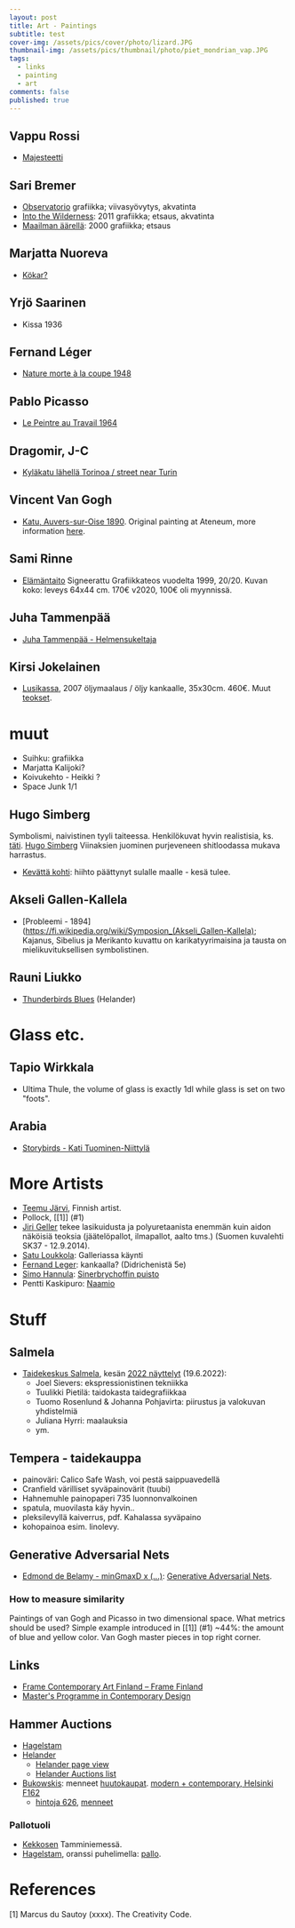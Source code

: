 ```yaml
---
layout: post
title: Art - Paintings
subtitle: test
cover-img: /assets/pics/cover/photo/lizard.JPG
thumbnail-img: /assets/pics/thumbnail/photo/piet_mondrian_vap.JPG
tags:
  - links
  - painting
  - art
comments: false
published: true
---
```


## Vappu Rossi
- [Majesteetti](http://www.galleria12.fi/fi/ws/158/1458/rossi+vappu/majesteetti.html)

## Sari Bremer
- [Observatorio](http://www.bronda.fi/teos/2592) grafiikka; viivasyövytys, akvatinta
- [Into the Wilderness](http://www.bronda.fi/teos/2733): 2011 grafiikka; etsaus, akvatinta
- [Maailman äärellä](http://www.bronda.fi/teos/5879): 2000 grafiikka; etsaus

## Marjatta Nuoreva
- [Kökar?](https://kuvataiteilijamatrikkeli.fi/en/taiteilija/nuoreva-marjatta)

## Yrjö Saarinen
- Kissa 1936

## Fernand Léger
- [Nature morte à la coupe 1948](https://www.discoveringfinland.com/blog/didrichsen-art-museum-one-leading-art-museums-finland/)

## Pablo Picasso
- [Le Peintre au Travail 1964](https://independent-collectors.com/app/uploads/2017/09/1226_new-1549x2048.jpg)

## Dragomir, J-C
- [Kyläkatu lähellä Torinoa / street near Turin](https://www.didrichsenmuseum.fi/kansainvalinenkuvataide?pgid=k9slcps7-3b574e1c-8e15-11ea-be76-063f49e9a7e4&lang=en)

## Vincent Van Gogh
- [Katu, Auvers-sur-Oise 1890](https://lh3.googleusercontent.com/agFO64oQ0qtt7uwHKGeVvaovv5pdlPalAlvu3IV7AEzy6Mo1GIgcOz8tTcJ6hUc=w640-h566). Original painting at Ateneum, more information [here](https://www.martanmatkassa.fi/2020/10/didrichsen-kotigalleriasta-taidemuseoksi.html).

## Sami Rinne
- [Elämäntaito](https://www.taiko.art/samirinne) Signeerattu Grafiikkateos vuodelta 1999, 20/20. Kuvan koko: leveys 64x44 cm. 170€ v2020, 100€ oli myynnissä.

## Juha Tammenpää

- [Juha Tammenpää - Helmensukeltaja](https://www.hagelstam.fi/media/catalog/product/cache/1/image/9df78eab33525d08d6e5fb8d27136e95/1/0/102_67.jpg)

## Kirsi Jokelainen
- [Lusikassa](http://www.taidelainaamo.fi/public/go.php?action=work&work_id=17629), 2007 öljymaalaus / öljy kankaalle, 35x30cm. 460€. Muut [teokset](http://www.taidelainaamo.fi/public/go.php?action=artist&artist_id=105661).

# muut
- Suihku: grafiikka
- Marjatta Kalijoki?
- Koivukehto - Heikki ?
- Space Junk 1/1

## Hugo Simberg
Symbolismi, naivistinen tyyli taiteessa. Henkilökuvat hyvin realistisia, ks. [täti](https://www.finna.fi/Record/muusa.urn:uuid:332A4A79-2CED-4A9F-A87A-C505F219AFCF). [Hugo Simberg](https://fi.wikipedia.org/wiki/Hugo_Simberg) Viinaksien juominen purjeveneen shitloodassa mukava harrastus.
- [Kevättä kohti](https://www.kansallisgalleria.fi/fi/object/559691): hiihto päättynyt sulalle maalle - kesä tulee.

## Akseli Gallen-Kallela
- [Probleemi - 1894](https://fi.wikipedia.org/wiki/Symposion_(Akseli_Gallen-Kallela); Kajanus, Sibelius ja Merikanto kuvattu on karikatyyrimaisina ja tausta on mielikuvituksellisen symbolistinen.

## Rauni Liukko
- [Thunderbirds Blues](https://hela.auction2000.online/auk/w.object?inc=hela&ina=20200907_1050&ino=14) (Helander)



# Glass etc.

## Tapio Wirkkala
- Ultima Thule, the volume of glass is exactly 1dl while glass is set on two "foots".

## Arabia
- [Storybirds - Kati Tuominen-Niittylä](https://www.laatutavara.com/koriste/storybirds-en/?lang=en)

# More Artists

- [Teemu Järvi](https://teemujarvi.fi/), Finnish artist.
- Pollock, [[1]] (#1)
- [Jiri Geller](https://www.jirigeller.com/) tekee lasikuidusta ja polyuretaanista enemmän kuin aidon näköisiä teoksia (jäätelöpallot, ilmapallot, aalto tms.)  (Suomen kuvalehti SK37 - 12.9.2014).
- [Satu Loukkola](http://www.satuloukkola.fi/galleria.html): Galleriassa käynti
- [Fernand Leger](https://arthive.com/sl/fernandleger/works/396896~Divers): kankaalla? (Didrichenistä 5e)
- [Simo Hannula](): [Sinerbrychoffin puisto](https://www.hagelstam.fi/simo-hannula-5eaeb76c20ee341caec1eaa085a3db5a)
- Pentti Kaskipuro: [Naamio](https://www.hagelstam.fi/pentti-kaskipuro-3d7c1d9655495a95fb716eae2cdb911c)


# Stuff 

## Salmela

- [Taidekeskus Salmela](https://taidekeskussalmela.fi/), kesän [2022 näyttelyt](https://taidekeskussalmela.fi/nayttelyt) (19.6.2022):
  - Joel Sievers: ekspressionistinen tekniikka
  - Tuulikki Pietilä: taidokasta taidegrafiikkaa
  - Tuomo Rosenlund & Johanna Pohjavirta: piirustus ja valokuvan yhdistelmiä
  - Juliana Hyrri: maalauksia
  - ym.

## Tempera - taidekauppa
- painoväri: Calico Safe Wash, voi pestä saippuavedellä
- Cranfield värilliset syväpainovärit (tuubi)
- Hahnemuhle painopaperi 735 luonnonvalkoinen
- spatula, muovilasta käy hyvin..
- pleksilevyllä kaiverrus, pdf. Kahalassa syväpaino 
- kohopainoa esim. linolevy.

## Generative Adversarial Nets
- [Edmond de Belamy - minGmaxD x (...)](https://en.wikipedia.org/wiki/Edmond_de_Belamy): 
[Generative Adversarial Nets](https://arxiv.org/pdf/1406.2661.pdf%3Enh%C6%B0ng%C3%A2%E2%82%AC%20%20k%20qu%20kh%20nh%3E%20h%C3%83%C2%ACnh%20%C3%A1%C2%BA%C2%A3nh%20th%C3%A1%C2%BB%C2%B1c%20t%C3%A1%C2%BA%C2%BF.%20%20C%C3%83%C2%B3%20th%C3%A1%C2%BB%C6%92%20m%C3%A1%C2%BB%E2%84%A2t%20ng%C3%83%C2%A0y%20n%C3%83%C2%A0o%20%C3%84%E2%80%98%C3%83%C2%B3%20c%C3%83%C2%B4ng%20ngh%C3%A1%C2%BB%E2%80%A1%20nh%C3%86%C2%B0%20th%C3%A1%C2%BA%C2%BF%20n%C3%83%C2%A0y%20c%C3%83%C2%B3%20th%C3%A1%C2%BB%C6%92%20%C3%84%E2%80%98%C3%86%C2%B0%C3%A1%C2%BB%C2%A3c%20cung%20c%C3%A1%C2%BA%C2%A5p%20d%C3%86%C2%B0%C3%A1%C2%BB%E2%80%BAi%20d%C3%A1%C2%BA%C2%A1ng%20s%C3%A1%C2%BA%C2%A3n%20ph%C3%A1%C2%BA%C2%A9m%20ti%C3%83%C2%AAu%20d%C3%83%C2%B9ng%20ho%C3%A1%C2%BA%C2%B7c%20doanh%20nghi%C3%A1%C2%BB%E2%80%A1p%20%C3%84%E2%80%98%C3%A1%C2%BB%C6%92%20t%C3%A1%C2%BA%C2%A1o%20ra%20h%C3%83%C2%ACnh%20%C3%A1%C2%BA%C2%A3nh%20gi%C3%A1%C2%BB%E2%80%98ng%20nh%C3%86%C2%B0%20cu%C3%A1%C2%BB%E2%84%A2c%20s%C3%A1%C2%BB%E2%80%98ng%20theo%20y%C3%83%C2%AAu%20c%C3%A1%C2%BA%C2%A7u.%20%3C/a%3E%3C/p%3E%3C/div%3E%20%20%20%20%20%20%20%20%3C/div%3E%20%20%20%20%20%20%20%20%3Cfooter%3E%20%20%20%20%20%20%20%20%20%20%20%20%3C!--%20post%20pagination%20--%3E%20%20%20%20%20%20%20%20%20%20%20%20%3C!--%20review%20--%3E%20%20%20%20%20%20%20%20%20%20%20%20%3Cdiv%20class=).

### How to measure similarity 
Paintings of van Gogh and Picasso in two dimensional space. What metrics should be used? Simple example introduced in [[1]] (#1) ~44%: the amount of blue and yellow color. Van Gogh master pieces in top right corner.

## Links

- [Frame Contemporary Art Finland – Frame Finland](https://www.frame-finland.fi/)
- [Master's Programme in Contemporary Design](https://www.aalto.fi/fi/koulutustarjonta/masters-programme-in-contemporary-design)

## Hammer Auctions
- [Hagelstam](https://hagelstam.fi/)
- [Helander](https://www.helander.com/fi)
  - [Helander page view](https://hela.auction2000.online/auk/w.objectlist?inc=hela&ina=20200907_1050)
  - [Helander Auctions list](https://hela.auction2000.online/auk/w.auctionlist?inc=hela)
- [Bukowskis](https://www.bukowskis.com/fi?from_language=fi): menneet [huutokaupat](https://www.bukowskis.com/fi/auctions/online). [modern + contemporary, Helsinki F162](https://www.bukowskis.com/fi/auctions/F162/lots/page/1)
  - [hintoja 626](https://www.bukowskis.com/fi/auctions/626/results), [menneet](https://www.bukowskis.com/fi/auctions/past/hammer) 

### Pallotuoli

- [Kekkosen](https://www.ts.fi/uutiset/4867171) Tamminiemessä. 
- [Hagelstam](https://www.hagelstam.fi/eero-aarnio-1932), oranssi puhelimella: [pallo](https://www.hagelstam.fi/eero-aarnio-1932-f21cd7c59f5219e178d0b5119870a72e).

# References

<a id="1">[1]</a> 
Marcus du Sautoy (xxxx). 
The Creativity Code. 




